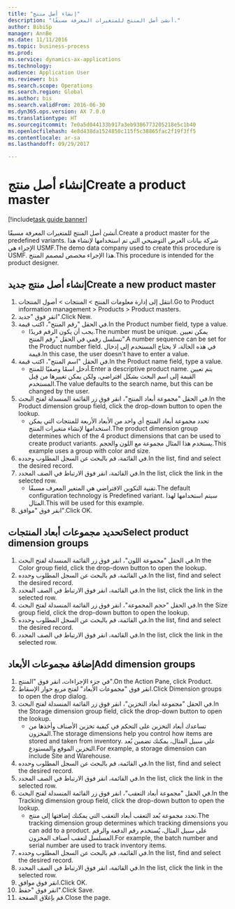 ```yaml
--- 
title: "إنشاء أصل منتج"
description: "أنشئ أصل المنتج للمتغيرات المعرفة مسبقًا."
author: BibiSp
manager: AnnBe
ms.date: 11/11/2016
ms.topic: business-process
ms.prod: 
ms.service: dynamics-ax-applications
ms.technology: 
audience: Application User
ms.reviewer: bis
ms.search.scope: Operations
ms.search.region: Global
ms.author: bis
ms.search.validFrom: 2016-06-30
ms.dyn365.ops.version: AX 7.0.0
ms.translationtype: HT
ms.sourcegitcommit: 7e0a5d044133b917a3eb9386773205218e5c1b40
ms.openlocfilehash: 4e8d438da1524850c115f5c38865fac2f19f3ff5
ms.contentlocale: ar-sa
ms.lasthandoff: 09/29/2017

---
```

# <a name="create-a-product-master"></a><span data-ttu-id="ffb33-103">إنشاء أصل منتج</span><span class="sxs-lookup"><span data-stu-id="ffb33-103">Create a product master</span></span>

[!include[task guide banner](../../includes/task-guide-banner.md)]

<span data-ttu-id="ffb33-104">أنشئ أصل المنتج للمتغيرات المعرفة مسبقًا.</span><span class="sxs-lookup"><span data-stu-id="ffb33-104">Create a product master for the predefined variants.</span></span> <span data-ttu-id="ffb33-105">شركة بيانات العرض التوضيحي التي تم استخدامها لإنشاء هذا الإجراء هي USMF.</span><span class="sxs-lookup"><span data-stu-id="ffb33-105">The demo data company used to create this procedure is USMF.</span></span> <span data-ttu-id="ffb33-106">هذا الإجراء مخصص لمصمم المنتج.</span><span class="sxs-lookup"><span data-stu-id="ffb33-106">This procedure is intended for the product designer.</span></span>


## <a name="create-a-new-product-master"></a><span data-ttu-id="ffb33-107">إنشاء أصل منتج جديد</span><span class="sxs-lookup"><span data-stu-id="ffb33-107">Create a new product master</span></span>
1. <span data-ttu-id="ffb33-108">‏‫انتقل إلى إدارة معلومات المنتج‬ > المنتجات > أصول المنتجات‬‬.</span><span class="sxs-lookup"><span data-stu-id="ffb33-108">Go to Product information management > Products > Product masters.</span></span>
2. <span data-ttu-id="ffb33-109">انقر فوق "جديد".</span><span class="sxs-lookup"><span data-stu-id="ffb33-109">Click New.</span></span>
3. <span data-ttu-id="ffb33-110">في الحقل "رقم المنتج"، اكتب قيمة.</span><span class="sxs-lookup"><span data-stu-id="ffb33-110">In the Product number field, type a value.</span></span>
    * <span data-ttu-id="ffb33-111">يجب أن يكون الرقم فريدًا.</span><span class="sxs-lookup"><span data-stu-id="ffb33-111">The number must be unique.</span></span> <span data-ttu-id="ffb33-112">يمكن تعيين تسلسل رقمي في الحقل "رقم المنتج".</span><span class="sxs-lookup"><span data-stu-id="ffb33-112">A number sequence can be set for the Product number field.</span></span> <span data-ttu-id="ffb33-113">في هذه الحالة، لا يحتاج المستخدم إلى إدخال قيمة.</span><span class="sxs-lookup"><span data-stu-id="ffb33-113">In this case, the user doesn't have to enter a value.</span></span>  
4. <span data-ttu-id="ffb33-114">في الحقل "اسم المنتج"، اكتب قيمة.</span><span class="sxs-lookup"><span data-stu-id="ffb33-114">In the Product name field, type a value.</span></span>
    * <span data-ttu-id="ffb33-115">أدخل اسمًا وصفيًا للمنتج.</span><span class="sxs-lookup"><span data-stu-id="ffb33-115">Enter a descriptive product name.</span></span> <span data-ttu-id="ffb33-116">يتم تعيين القيمة إلى اسم البحث بشكل افتراضي، ولكن يمكن تغييرها من قِبل المستخدم.</span><span class="sxs-lookup"><span data-stu-id="ffb33-116">The value defaults to the search name, but this can be changed by the user.</span></span>  
5. <span data-ttu-id="ffb33-117">في الحقل "مجموعة أبعاد المنتج"، انقر فوق زر القائمة المنسدلة لفتح البحث.</span><span class="sxs-lookup"><span data-stu-id="ffb33-117">In the Product dimension group field, click the drop-down button to open the lookup.</span></span>
    * <span data-ttu-id="ffb33-118">تحدد مجموعة أبعاد المنتج أي واحد من الأبعاد الأربعة للمنتجات التي يمكن استخدامها لإنشاء متغيرات المنتج.</span><span class="sxs-lookup"><span data-stu-id="ffb33-118">The product dimension group determines which of the 4 product dimensions that can be used to create product variants.</span></span> <span data-ttu-id="ffb33-119">يستخدم هذا المثال مجموعة مع اللون والحجم.</span><span class="sxs-lookup"><span data-stu-id="ffb33-119">This example uses a group with color and size.</span></span>  
6. <span data-ttu-id="ffb33-120">في القائمة، قم بالبحث عن السجل المطلوب وحدده.</span><span class="sxs-lookup"><span data-stu-id="ffb33-120">In the list, find and select the desired record.</span></span>
7. <span data-ttu-id="ffb33-121">في القائمة، انقر فوق الارتباط في الصف المحدد.</span><span class="sxs-lookup"><span data-stu-id="ffb33-121">In the list, click the link in the selected row.</span></span>
    * <span data-ttu-id="ffb33-122">تقنية التكوين الافتراضي هي المتغير المعرف مسبقًا‬.</span><span class="sxs-lookup"><span data-stu-id="ffb33-122">The default configuration technology is Predefined variant.</span></span> <span data-ttu-id="ffb33-123">سيتم استخدامها لهذا المثال.</span><span class="sxs-lookup"><span data-stu-id="ffb33-123">This will be used for this example.</span></span>  
8. <span data-ttu-id="ffb33-124">انقر فوق "موافق".</span><span class="sxs-lookup"><span data-stu-id="ffb33-124">Click OK.</span></span>

## <a name="select-product-dimension-groups"></a><span data-ttu-id="ffb33-125">تحديد مجموعات أبعاد المنتجات</span><span class="sxs-lookup"><span data-stu-id="ffb33-125">Select product dimension groups</span></span>
1. <span data-ttu-id="ffb33-126">في الحقل "مجموعة اللون‬‬‬‬"، انقر فوق زر القائمة المنسدلة لفتح البحث.</span><span class="sxs-lookup"><span data-stu-id="ffb33-126">In the Color group field, click the drop-down button to open the lookup.</span></span>
2. <span data-ttu-id="ffb33-127">في القائمة، قم بالبحث عن السجل المطلوب وحدده.</span><span class="sxs-lookup"><span data-stu-id="ffb33-127">In the list, find and select the desired record.</span></span>
3. <span data-ttu-id="ffb33-128">في القائمة، انقر فوق الارتباط في الصف المحدد.</span><span class="sxs-lookup"><span data-stu-id="ffb33-128">In the list, click the link in the selected row.</span></span>
4. <span data-ttu-id="ffb33-129">في الحقل "حجم المجموعة‬‬‬‬"، انقر فوق زر القائمة المنسدلة لفتح البحث.</span><span class="sxs-lookup"><span data-stu-id="ffb33-129">In the Size group field, click the drop-down button to open the lookup.</span></span>
5. <span data-ttu-id="ffb33-130">في القائمة، قم بالبحث عن السجل المطلوب وحدده.</span><span class="sxs-lookup"><span data-stu-id="ffb33-130">In the list, find and select the desired record.</span></span>
6. <span data-ttu-id="ffb33-131">في القائمة، انقر فوق الارتباط في الصف المحدد.</span><span class="sxs-lookup"><span data-stu-id="ffb33-131">In the list, click the link in the selected row.</span></span>

## <a name="add-dimension-groups"></a><span data-ttu-id="ffb33-132">إضافة مجموعات الأبعاد</span><span class="sxs-lookup"><span data-stu-id="ffb33-132">Add dimension groups</span></span>
1. <span data-ttu-id="ffb33-133">في جزء الإجراءات، انقر فوق "المنتج".</span><span class="sxs-lookup"><span data-stu-id="ffb33-133">On the Action Pane, click Product.</span></span>
2. <span data-ttu-id="ffb33-134">انقر فوق "مجموعات الأبعاد" لفتح مربع حوار الإسقاط‬.</span><span class="sxs-lookup"><span data-stu-id="ffb33-134">Click Dimension groups to open the drop dialog.</span></span>
3. <span data-ttu-id="ffb33-135">في الحقل "مجموعة أبعاد التخزين‬‬‬‬‬"، انقر فوق زر القائمة المنسدلة لفتح البحث.</span><span class="sxs-lookup"><span data-stu-id="ffb33-135">In the Storage dimension group field, click the drop-down button to open the lookup.</span></span>
    * <span data-ttu-id="ffb33-136">تساعدك أبعاد التخزين على التحكم في كيفية تخزين الأصناف وأخذها من المخزون.</span><span class="sxs-lookup"><span data-stu-id="ffb33-136">The storage dimensions help you control how items are stored and taken from inventory.</span></span> <span data-ttu-id="ffb33-137">على سبيل المثال، يمكنك تضمين بُعد التخزين الموقع والمستودع.</span><span class="sxs-lookup"><span data-stu-id="ffb33-137">For example, a storage dimension can include Site and Warehouse.</span></span>  
4. <span data-ttu-id="ffb33-138">في القائمة، قم بالبحث عن السجل المطلوب وحدده.</span><span class="sxs-lookup"><span data-stu-id="ffb33-138">In the list, find and select the desired record.</span></span>
5. <span data-ttu-id="ffb33-139">في القائمة، انقر فوق الارتباط في الصف المحدد.</span><span class="sxs-lookup"><span data-stu-id="ffb33-139">In the list, click the link in the selected row.</span></span>
6. <span data-ttu-id="ffb33-140">في الحقل "مجموعة أبعاد التعقب‬"، انقر فوق زر القائمة المنسدلة لفتح البحث.</span><span class="sxs-lookup"><span data-stu-id="ffb33-140">In the Tracking dimension group field, click the drop-down button to open the lookup.</span></span>
    * <span data-ttu-id="ffb33-141">تحدد مجموعة بُعد التعقب أبعاد التعقب التي يمكنك إضافتها إلى منتج.</span><span class="sxs-lookup"><span data-stu-id="ffb33-141">The tracking dimension group determines which tracking dimensions you can add to a product.</span></span> <span data-ttu-id="ffb33-142">على سبيل المثال، يُستخدم رقم الدفعة والرقم المسلسل لتعقب أصناف المخزون.</span><span class="sxs-lookup"><span data-stu-id="ffb33-142">For example, the batch number and serial number are used to track inventory items.</span></span>  
7. <span data-ttu-id="ffb33-143">في القائمة، قم بالبحث عن السجل المطلوب وحدده.</span><span class="sxs-lookup"><span data-stu-id="ffb33-143">In the list, find and select the desired record.</span></span>
8. <span data-ttu-id="ffb33-144">في القائمة، انقر فوق الارتباط في الصف المحدد.</span><span class="sxs-lookup"><span data-stu-id="ffb33-144">In the list, click the link in the selected row.</span></span>
9. <span data-ttu-id="ffb33-145">انقر فوق موافق.</span><span class="sxs-lookup"><span data-stu-id="ffb33-145">Click OK.</span></span>
10. <span data-ttu-id="ffb33-146">انقر فوق "حفظ".</span><span class="sxs-lookup"><span data-stu-id="ffb33-146">Click Save.</span></span>
11. <span data-ttu-id="ffb33-147">قم بإغلاق الصفحة.</span><span class="sxs-lookup"><span data-stu-id="ffb33-147">Close the page.</span></span>


